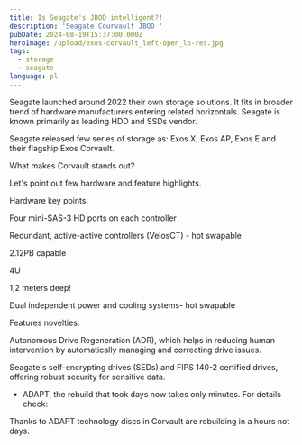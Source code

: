 ```yaml
---
title: Is Seagate's JBOD intelligent?!
description: 'Seagate Courvault JBOD '
pubDate: 2024-08-19T15:37:00.000Z
heroImage: /upload/exos-corvault_left-open_lo-res.jpg
tags:
  - storage
  - seagate
language: pl
---
```


Seagate launched around 2022 their own storage solutions. It fits in broader trend of hardware manufacturers entering related horizontals. Seagate is known primarily as leading HDD and SSDs vendor.

Seagate released few series of storage as: Exos X, Exos AP, Exos E and their flagship Exos Corvault.

What makes Corvault stands out?

Let's point out few hardware and feature highlights.

Hardware key points:

Four mini-SAS-3 HD ports on each controller

Redundant, active-active controllers (VelosCT) - hot swapable

2.12PB capable

4U

1,2 meters deep!

Dual independent power and cooling systems- hot swapable

Features novelties:

Autonomous Drive Regeneration (ADR), which helps in reducing human intervention by automatically managing and correcting drive issues.

Seagate's self-encrypting drives (SEDs) and FIPS 140-2 certified drives, offering robust security for sensitive data.

- ADAPT, the rebuild that took days now takes only minutes. For details check:

Thanks to ADAPT technology discs in Corvault are rebuilding in a hours not days.
